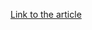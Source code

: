 [Link to the article](https://welivesecurity.com/2022/12/14/unmasking-mirrorface-operation-liberalface-targeting-japanese-political-entities/)
